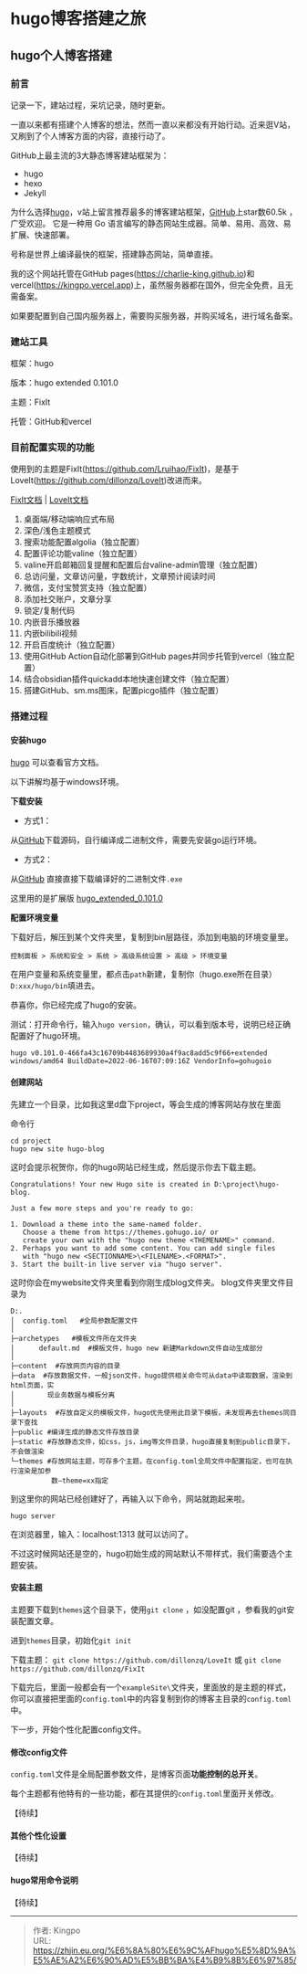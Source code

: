 # hugo博客搭建之旅


<!--more-->

## hugo个人博客搭建
### 前言
记录一下，建站过程，采坑记录，随时更新。

一直以来都有搭建个人博客的想法，然而一直以来都没有开始行动。近来逛V站，又刷到了个人博客方面的内容，直接行动了。

GitHub上最主流的3大静态博客建站框架为：
- hugo
- hexo
- Jekyll

为什么选择[hugo](https://gohugo.io/)，v站上留言推荐最多的博客建站框架，[GitHub](https://github.com/gohugoio/hugo)上star数60.5k ，广受欢迎。
它是一种用 Go 语言编写的静态网站生成器。简单、易用、高效、易扩展、快速部署。

号称是世界上编译最快的框架，搭建静态网站，简单直接。


我的这个网站托管在GitHub pages(https://charlie-king.github.io)和vercel(https://kingpo.vercel.app)上，虽然服务器都在国外，但完全免费，且无需备案。

如果要配置到自己国内服务器上，需要购买服务器，并购买域名，进行域名备案。

### 建站工具
框架：hugo

版本：hugo extended 0.101.0

主题：FixIt

托管：GitHub和vercel

### 目前配置实现的功能
使用到的主题是FixIt(https://github.com/Lruihao/FixIt)，是基于LoveIt(https://github.com/dillonzq/LoveIt)改进而来。

[FixIt文档](https://fixit.lruihao.cn/)  | [LoveIt文档](https://hugoloveit.com/)
1. 桌面端/移动端响应式布局
2. 深色/浅色主题模式
3. 搜索功能配置algolia（独立配置）
4. 配置评论功能valine（独立配置）
5. valine开启邮箱回复提醒和配置后台valine-admin管理（独立配置）
6. 总访问量，文章访问量，字数统计，文章预计阅读时间
7. 微信，支付宝赞赏支持（独立配置）
8. 添加社交账户，文章分享
9. 锁定/复制代码
10. 内嵌音乐播放器
11. 内嵌bilibili视频
12. 开启百度统计（独立配置）
13. 使用GitHub Action自动化部署到GitHub pages并同步托管到vercel（独立配置）
14. 结合obsidian插件quickadd本地快速创建文件（独立配置）
15. 搭建GitHub、sm.ms图床，配置picgo插件（独立配置）


### 搭建过程
#### 安装hugo
[hugo](https://gohugo.io/) 可以查看官方文档。

以下讲解均基于windows环境。

**下载安装**
- 方式1：

从[GitHub](https://github.com/gohugoio/hugo/)下载源码，自行编译成二进制文件，需要先安装go运行环境。


- 方式2：

从[GitHub](https://github.com/gohugoio/hugo/releases)
直接直接下载编译好的二进制文件`.exe`

这里用的是扩展版
[hugo_extended_0.101.0](https://github.com/gohugoio/hugo/releases/download/v0.101.0/hugo_extended_0.101.0_Windows-64bit.zip)

**配置环境变量**

下载好后，解压到某个文件夹里，复制到bin层路径，添加到电脑的环境变量里。

 `控制面板 > 系统和安全 > 系统 > 高级系统设置 > 高级 > 环境变量`
 
在用户变量和系统变量里，都点击`path`新建，复制你（hugo.exe所在目录）`D:xxx/hugo/bin`填进去。
 
恭喜你，你已经完成了hugo的安装。

测试：打开命令行，输入`hugo version`，确认，可以看到版本号，说明已经正确配置好了hugo环境。
```
hugo v0.101.0-466fa43c16709b4483689930a4f9ac8add5c9f66+extended windows/amd64 BuildDate=2022-06-16T07:09:16Z VendorInfo=gohugoio
```


#### 创建网站
先建立一个目录，比如我这里d盘下project，等会生成的博客网站存放在里面

命令行
```
cd project
hugo new site hugo-blog

```
这时会提示祝贺你，你的hugo网站已经生成，然后提示你去下载主题。
```
Congratulations! Your new Hugo site is created in D:\project\hugo-blog.

Just a few more steps and you're ready to go:

1. Download a theme into the same-named folder.
   Choose a theme from https://themes.gohugo.io/ or
   create your own with the "hugo new theme <THEMENAME>" command.
2. Perhaps you want to add some content. You can add single files
   with "hugo new <SECTIONNAME>\<FILENAME>.<FORMAT>".
3. Start the built-in live server via "hugo server".
```


这时你会在mywebsite文件夹里看到你刚生成blog文件夹。
blog文件夹里文件目录为
```
D:.
│  config.toml   #全局参数配置文件
│
├─archetypes   #模板文件所在文件夹
│      default.md  #模板文件，hugo new 新建Markdown文件自动生成部分
│
├─content  #存放网页内容的目录
├─data  #存放数据文件，一般json文件，hugo提供相关命令可从data中读取数据，渲染到html页面，实 
│        现业务数据与模板分离
│
├─layouts  #存放自定义的模板文件，hugo优先使用此目录下模板，未发现再去themes同目录下查找
├─public #编译生成的静态文件存放目录
├─static #存放静态文件，如css，js，img等文件目录，hugo直接复制到public目录下，不会做渲染
└─themes #存放网站主题，可存多个主题，在config.toml全局文件中配置指定，也可在执行渲染是加参 
		  数–theme=xx指定
```

到这里你的网站已经创建好了，再输入以下命令，网站就跑起来啦。
```
hugo server
```

在浏览器里，输入：localhost:1313
就可以访问了。

不过这时候网站还是空的，hugo初始生成的网站默认不带样式，我们需要选个主题安装。

#### 安装主题

主题要下载到`themes`这个目录下，使用`git clone` ，如没配置git ，参看我的git安装配置文章。

进到`themes`目录，初始化`git init` 

下载主题：
`git clone https://github.com/dillonzq/LoveIt` 
或
`git clone https://github.com/dillonzq/FixIt`

下载完后，里面一般都会有一个`exampleSite\`文件夹，里面放的是主题的样式，你可以直接把里面的`config.toml`中的内容复制到你的博客主目录的`config.toml`中。

下一步，开始个性化配置config文件。

#### 修改config文件

`config.toml`文件是全局配置参数文件，是博客页面**功能控制的总开关**。

每个主题都有他特有的一些功能，都在其提供的`config.toml`里面开关修改。

【待续】

#### 其他个性化设置
【待续】

#### hugo常用命令说明

【待续】







---

> 作者: Kingpo  
> URL: https://zhjin.eu.org/%E6%8A%80%E6%9C%AFhugo%E5%8D%9A%E5%AE%A2%E6%90%AD%E5%BB%BA%E4%B9%8B%E6%97%85/  

